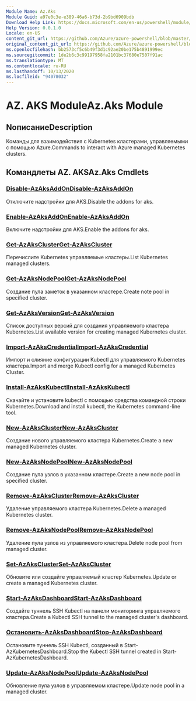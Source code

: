 ```yaml
---
Module Name: Az.Aks
Module Guid: a97e0c3e-e389-46a6-b73d-2b9bd6909bdb
Download Help Link: https://docs.microsoft.com/en-us/powershell/module/az.aks
Help Version: 0.0.1.0
Locale: en-US
content_git_url: https://github.com/Azure/azure-powershell/blob/master/src/Aks/Aks/help/Az.Aks.md
original_content_git_url: https://github.com/Azure/azure-powershell/blob/master/src/Aks/Aks/help/Az.Aks.md
ms.openlocfilehash: bb2573cf5c6b49f3d1c92ae20be175b4891999ec
ms.sourcegitcommit: 1de2b6c3c99197958fa2101bc37680e7507f91ac
ms.translationtype: MT
ms.contentlocale: ru-RU
ms.lasthandoff: 10/13/2020
ms.locfileid: "94078032"
---
```

# <span data-ttu-id="48187-101">AZ. AKS Module</span><span class="sxs-lookup"><span data-stu-id="48187-101">Az.Aks Module</span></span>
## <span data-ttu-id="48187-102">Nописание</span><span class="sxs-lookup"><span data-stu-id="48187-102">Description</span></span>
<span data-ttu-id="48187-103">Команды для взаимодействия с Kubernetes кластерами, управляемыми с помощью Azure.</span><span class="sxs-lookup"><span data-stu-id="48187-103">Commands to interact with Azure managed Kubernetes clusters.</span></span>

## <span data-ttu-id="48187-104">Командлеты AZ. AKS</span><span class="sxs-lookup"><span data-stu-id="48187-104">Az.Aks Cmdlets</span></span>
### [<span data-ttu-id="48187-105">Disable-AzAksAddOn</span><span class="sxs-lookup"><span data-stu-id="48187-105">Disable-AzAksAddOn</span></span>](Disable-AzAksAddOn.md)
<span data-ttu-id="48187-106">Отключите надстройки для AKS.</span><span class="sxs-lookup"><span data-stu-id="48187-106">Disable the addons for aks.</span></span>

### [<span data-ttu-id="48187-107">Enable-AzAksAddOn</span><span class="sxs-lookup"><span data-stu-id="48187-107">Enable-AzAksAddOn</span></span>](Enable-AzAksAddOn.md)
<span data-ttu-id="48187-108">Включите надстройки для AKS.</span><span class="sxs-lookup"><span data-stu-id="48187-108">Enable the addons for aks.</span></span>

### [<span data-ttu-id="48187-109">Get-AzAksCluster</span><span class="sxs-lookup"><span data-stu-id="48187-109">Get-AzAksCluster</span></span>](Get-AzAksCluster.md)
<span data-ttu-id="48187-110">Перечислите Kubernetes управляемые кластеры.</span><span class="sxs-lookup"><span data-stu-id="48187-110">List Kubernetes managed clusters.</span></span>

### [<span data-ttu-id="48187-111">Get-AzAksNodePool</span><span class="sxs-lookup"><span data-stu-id="48187-111">Get-AzAksNodePool</span></span>](Get-AzAksNodePool.md)
<span data-ttu-id="48187-112">Создание пула заметок в указанном кластере.</span><span class="sxs-lookup"><span data-stu-id="48187-112">Create note pool in specified cluster.</span></span>

### [<span data-ttu-id="48187-113">Get-AzAksVersion</span><span class="sxs-lookup"><span data-stu-id="48187-113">Get-AzAksVersion</span></span>](Get-AzAksVersion.md)
<span data-ttu-id="48187-114">Список доступных версий для создания управляемого кластера Kubernetes.</span><span class="sxs-lookup"><span data-stu-id="48187-114">List available version for creating managed Kubernetes cluster.</span></span>

### [<span data-ttu-id="48187-115">Import-AzAksCredential</span><span class="sxs-lookup"><span data-stu-id="48187-115">Import-AzAksCredential</span></span>](Import-AzAksCredential.md)
<span data-ttu-id="48187-116">Импорт и слияние конфигурации Kubectl для управляемого Kubernetes кластера.</span><span class="sxs-lookup"><span data-stu-id="48187-116">Import and merge Kubectl config for a managed Kubernetes Cluster.</span></span>

### [<span data-ttu-id="48187-117">Install-AzAksKubectl</span><span class="sxs-lookup"><span data-stu-id="48187-117">Install-AzAksKubectl</span></span>](Install-AzAksKubectl.md)
<span data-ttu-id="48187-118">Скачайте и установите kubectl с помощью средства командной строки Kubernetes.</span><span class="sxs-lookup"><span data-stu-id="48187-118">Download and install kubectl, the Kubernetes command-line tool.</span></span>

### [<span data-ttu-id="48187-119">New-AzAksCluster</span><span class="sxs-lookup"><span data-stu-id="48187-119">New-AzAksCluster</span></span>](New-AzAksCluster.md)
<span data-ttu-id="48187-120">Создание нового управляемого кластера Kubernetes.</span><span class="sxs-lookup"><span data-stu-id="48187-120">Create a new managed Kubernetes cluster.</span></span>

### [<span data-ttu-id="48187-121">New-AzAksNodePool</span><span class="sxs-lookup"><span data-stu-id="48187-121">New-AzAksNodePool</span></span>](New-AzAksNodePool.md)
<span data-ttu-id="48187-122">Создание пула узлов в указанном кластере.</span><span class="sxs-lookup"><span data-stu-id="48187-122">Create a new node pool in specified cluster.</span></span>

### [<span data-ttu-id="48187-123">Remove-AzAksCluster</span><span class="sxs-lookup"><span data-stu-id="48187-123">Remove-AzAksCluster</span></span>](Remove-AzAksCluster.md)
<span data-ttu-id="48187-124">Удаление управляемого кластера Kubernetes.</span><span class="sxs-lookup"><span data-stu-id="48187-124">Delete a managed Kubernetes cluster.</span></span>

### [<span data-ttu-id="48187-125">Remove-AzAksNodePool</span><span class="sxs-lookup"><span data-stu-id="48187-125">Remove-AzAksNodePool</span></span>](Remove-AzAksNodePool.md)
<span data-ttu-id="48187-126">Удаление пула узлов из управляемого кластера.</span><span class="sxs-lookup"><span data-stu-id="48187-126">Delete node pool from managed cluster.</span></span>

### [<span data-ttu-id="48187-127">Set-AzAksCluster</span><span class="sxs-lookup"><span data-stu-id="48187-127">Set-AzAksCluster</span></span>](Set-AzAksCluster.md)
<span data-ttu-id="48187-128">Обновите или создайте управляемый кластер Kubernetes.</span><span class="sxs-lookup"><span data-stu-id="48187-128">Update or create a managed Kubernetes cluster.</span></span>

### [<span data-ttu-id="48187-129">Start-AzAksDashboard</span><span class="sxs-lookup"><span data-stu-id="48187-129">Start-AzAksDashboard</span></span>](Start-AzAksDashboard.md)
<span data-ttu-id="48187-130">Создайте туннель SSH Kubectl на панели мониторинга управляемого кластера.</span><span class="sxs-lookup"><span data-stu-id="48187-130">Create a Kubectl SSH tunnel to the managed cluster's dashboard.</span></span>

### [<span data-ttu-id="48187-131">Остановить-AzAksDashboard</span><span class="sxs-lookup"><span data-stu-id="48187-131">Stop-AzAksDashboard</span></span>](Stop-AzAksDashboard.md)
<span data-ttu-id="48187-132">Остановите туннель SSH Kubectl, созданный в Start-AzKubernetesDashboard.</span><span class="sxs-lookup"><span data-stu-id="48187-132">Stop the Kubectl SSH tunnel created in Start-AzKubernetesDashboard.</span></span>

### [<span data-ttu-id="48187-133">Update-AzAksNodePool</span><span class="sxs-lookup"><span data-stu-id="48187-133">Update-AzAksNodePool</span></span>](Update-AzAksNodePool.md)
<span data-ttu-id="48187-134">Обновление пула узлов в управляемом кластере.</span><span class="sxs-lookup"><span data-stu-id="48187-134">Update node pool in a managed cluster.</span></span>

